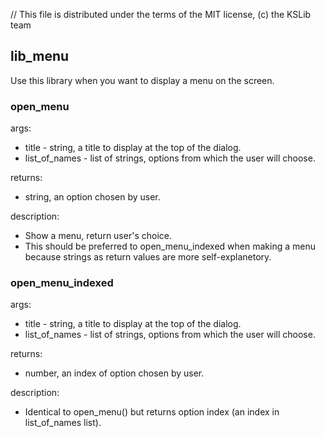 // This file is distributed under the terms of the MIT license, (c) the KSLib team

## lib_menu

Use this library when you want to display a menu on the screen.

### open_menu

args:
  * title - string, a title to display at the top of the dialog.
  * list_of_names - list of strings, options from which the user will choose.

returns:
  * string, an option chosen by user.

description:
  * Show a menu, return user's choice.
  * This should be preferred to open_menu_indexed when making a menu
    because strings as return values are more self-explanetory.

### open_menu_indexed

args:
  * title - string, a title to display at the top of the dialog.
  * list_of_names - list of strings, options from which the user will choose.

returns:
  * number, an index of option chosen by user.

description:
  * Identical to open_menu() but returns option index (an index in list_of_names list).
